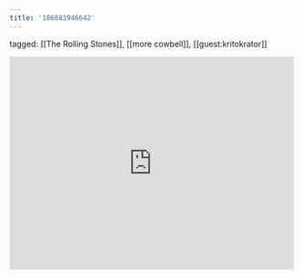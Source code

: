 ```yaml
---
title: '186883946642'
---
```

tagged: [[The Rolling Stones]], [[more cowbell]], [[guest:kritokrator]]
<iframe allow="accelerometer; autoplay; clipboard-write; encrypted-media; gyroscope; picture-in-picture" allowfullscreen="" frameborder="0" height="375" id="youtube_iframe" src="https://www.youtube.com/embed/61jfm219ArA?feature=oembed&amp;enablejsapi=1&amp;origin=https://safe.txmblr.com&amp;wmode=opaque" width="500"></iframe>